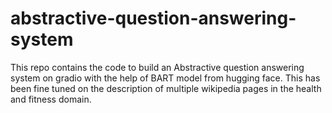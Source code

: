 # abstractive-question-answering-system
This repo contains the code to build an Abstractive question answering system on gradio with the help of BART model from hugging face. This has been fine tuned on the description of multiple wikipedia pages in the health and fitness domain.

